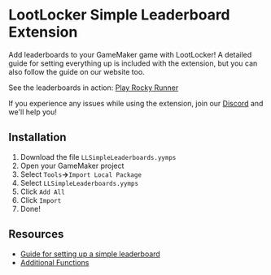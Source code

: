 # LootLocker Simple Leaderboard Extension
Add leaderboards to your GameMaker game with LootLocker!
A detailed guide for setting everything up is included with the extension, but you can also follow the guide on our website too.

See the leaderboards in action: [Play Rocky Runner](https://lootlocker.itch.io/gamemaker-leaderboards)

If you experience any issues while using the extension, join our [Discord](https://discord.lootlocker.io/) and we'll help you!

## Installation
1. Download the file `LLSimpleLeaderboards.yymps`
2. Open your GameMaker project
3. Select `Tools`**->**`Import Local Package`
4. Select `LLSimpleLeaderboards.yymps`
5. Click `Add All`
6. Click `Import`
7. Done!

## Resources
- [Guide for setting up a simple leaderboard](https://lootlocker.com/guides/easy-leaderboards-for-gamemaker-studio-2)
- [Additional Functions](https://docs.lootlocker.com/game-systems/leaderboards/gamemaker-extension-additional-functions)
